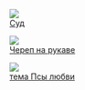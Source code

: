 ![](/books/sf/Ник%20Перумов/Суд.jpg)  
[Суд](/books/sf/Ник%20Перумов/Суд)

![](/books/sf/Ник%20Перумов/Череп%20на%20рукаве.jpg)  
[Череп на рукаве](/books/sf/Ник%20Перумов/Череп%20на%20рукаве)

![](/books/sf/Ник%20Перумов/тема%20Псы%20любви.jpg)  
[тема Псы любви](/books/sf/Ник%20Перумов/тема%20Псы%20любви)
